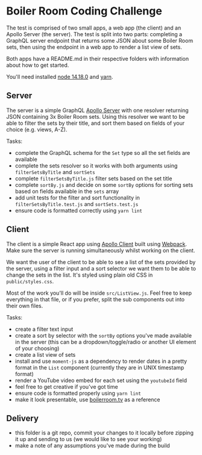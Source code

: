 # Boiler Room Coding Challenge

The test is comprised of two small apps, a web app (the client) and an Apollo Server (the server). The test is split into two parts: completing a GraphQL server endpoint that returns some JSON about some Boiler Room sets, then using the endpoint in a web app to render a list view of sets.

Both apps have a README.md in their respective folders with information about how to get started.

You'll need installed [node 14.18.0](https://nodejs.org/en/) and [yarn](https://yarnpkg.com/).

## Server

The server is a simple GraphQL [Apollo Server](https://www.apollographql.com/docs/apollo-server/getting-started/) with one resolver returning JSON containing 3x Boiler Room sets. Using this resolver we want to be able to filter the sets by their title, and sort them based on fields of your choice (e.g. views, A-Z).

Tasks:
- complete the GraphQL schema for the `Set` type so all the set fields are available
- complete the sets resolver so it works with both arguments using `filterSetsByTitle` and `sortSets`
- complete `filterSetsByTitle.js` filter sets based on the set title
- complete `sortBy.js` and decide on some `sortBy` options for sorting sets based on fields available in the `sets` array
- add unit tests for the filter and sort functionality in `filterSetsByTitle.test.js` and `sortSets.test.js`
- ensure code is formatted correctly using `yarn lint`

## Client
The client is a simple React app using [Apollo Client](https://www.apollographql.com/docs/react/) built using [Webpack](https://webpack.js.org/). Make sure the server is running simultaneously whilst working on the client.

We want the user of the client to be able to see a list of the sets provided by the server, using a filter input and a sort selector we want them to be able to change the sets in the list. It's styled using plain old CSS in `public/styles.css`.

Most of the work you'll do will be inside `src/ListView.js`. Feel free to keep everything in that file, or if you prefer, split the sub components out into their own files.

Tasks:
- create a filter text input
- create a sort by selector with the `sortBy` options you've made available in the server (this can be a dropdown/toggle/radio or another UI element of your choosing)
- create a list view of sets
- install and use `moment-js` as a dependency to render dates in a pretty format in the `List` component (currently they are in UNIX timestamp format)
- render a YouTube video embed for each set using the `youtubeId` field
- feel free to get creative if you've got time
- ensure code is formatted properly using `yarn lint`
- make it look presentable, use [boilerroom.tv](https://boilerroom.tv/) as a reference

## Delivery
- this folder is a git repo, commit your changes to it locally before zipping it up and sending to us (we would like to see your working)
- make a note of any assumptions you've made during the build
